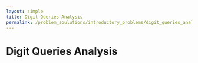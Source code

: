 ```yaml
---
layout: simple
title: Digit Queries Analysis
permalink: /problem_soulutions/introductory_problems/digit_queries_analysis/
---
```


# Digit Queries Analysis
